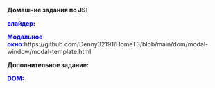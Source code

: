 <p><b>Домашние задания по JS:</b></p>
<p><b><font color="blue">слайдер:</font></b>  </p>
<p><b><font color="blue">Модальное окно:</font></b>https://github.com/Denny32191/HomeT3/blob/main/dom/modal-window/modal-template.html </p>

<p><b>Дополнительное задание:</b></p>
<p><b><font color="blue">DOM:</font></b> 
